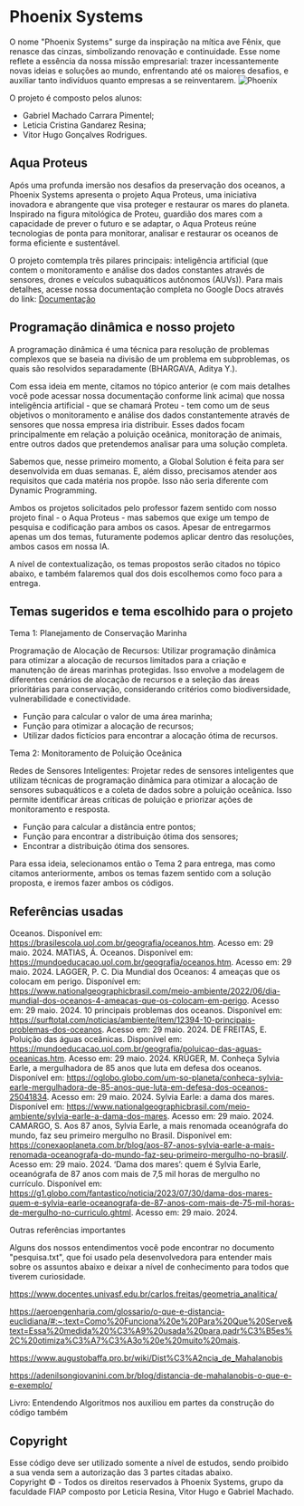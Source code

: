 ﻿# Phoenix Systems
O nome "Phoenix Systems" surge da inspiração na mítica ave Fênix, que renasce das cinzas, simbolizando renovação e continuidade. Esse nome reflete a essência da nossa missão empresarial: trazer incessantemente novas ideias e soluções ao mundo, enfrentando até os maiores desafios, e auxiliar tanto indivíduos quanto empresas a se reinventarem.
![Phoenix](https://github.com/PhoenixSystemsGS/Phoenix-Dynamic/assets/80417466/d4cb1db2-9571-4115-8b7e-3dbc212901fd)

O projeto é composto pelos alunos:

<ul>
  <li>Gabriel Machado Carrara Pimentel;</li>
  <li> Leticia Cristina Gandarez Resina;</li>
  <li> Vitor Hugo Gonçalves Rodrigues.</li>
</ul>

## Aqua Proteus
Após uma profunda imersão nos desafios da preservação dos oceanos, a Phoenix Systems apresenta o projeto Aqua Proteus, uma iniciativa inovadora e abrangente que visa proteger e restaurar os mares do planeta. Inspirado na figura mitológica de Proteu, guardião dos mares com a capacidade de prever o futuro e se adaptar, o Aqua Proteus reúne tecnologias de ponta para monitorar, analisar e restaurar os oceanos de forma eficiente e sustentável.

O projeto comtempla três pilares principais: inteligência artificial (que contem o monitoramento e análise dos dados constantes através de sensores, drones e veículos subaquáticos autônomos (AUVs)). Para mais detalhes, acesse nossa documentação completa no Google Docs através do link: <a href="https://docs.google.com/document/d/1sSd3tzbic4wATn_JCf1Gg7wf2SfVkoamVH6my73uQX8/edit?usp=sharing">Documentação</a>

## Programação dinâmica e nosso projeto
A programação dinâmica é uma técnica para resolução de problemas complexos que se baseia na divisão de um problema em subproblemas, os quais são resolvidos separadamente (BHARGAVA, Aditya Y.). 

Com essa ideia em mente, citamos no tópico anterior (e com mais detalhes você pode acessar nossa documentação conforme link acima) que nossa inteligência artificial - que se chamará Proteu - tem como um de seus objetivos o monitoramento e análise dos dados constantemente através de sensores que nossa empresa iria distribuir. Esses dados focam principalmente em relação a poluição oceânica, monitoração de animais, entre outros dados que pretendemos analisar para uma solução completa.

Sabemos que, nesse primeiro momento, a Global Solution é feita para ser desenvolvida em duas semanas. E, além disso, precisamos atender aos requisitos que cada matéria nos propõe. Isso não seria diferente com Dynamic Programming. 

Ambos os projetos solicitados pelo professor fazem sentido com nosso projeto final - o Aqua Proteus - mas sabemos que exige um tempo de pesquisa e codificação para ambos os casos. Apesar de entregarmos apenas um dos temas, futuramente podemos aplicar dentro das resoluções, ambos casos em nossa IA.

A nível de contextualização, os temas propostos serão citados no tópico abaixo, e também falaremos qual dos dois escolhemos como foco para a entrega.

## Temas sugeridos e tema escolhido para o projeto

Tema 1: Planejamento de Conservação Marinha

Programação de Alocação de Recursos: Utilizar programação dinâmica para otimizar a alocação de recursos limitados para a criação e manutenção de áreas marinhas protegidas. Isso envolve a modelagem de diferentes cenários de alocação de recursos e a seleção das áreas prioritárias para conservação, considerando critérios como biodiversidade, vulnerabilidade e conectividade.
<ul>
  <li>Função para calcular o valor de uma área marinha;</li>
  <li>Função para otimizar a alocação de recursos;</li>
  <li>Utilizar dados fictícios para encontrar a alocação ótima de recursos.</li>
</ul>

Tema 2: Monitoramento de Poluição Oceânica

Redes de Sensores Inteligentes: Projetar redes de sensores inteligentes que utilizam técnicas de programação dinâmica para otimizar a alocação de sensores subaquáticos e a coleta de dados sobre a poluição oceânica. Isso permite identificar áreas críticas de poluição e priorizar ações de monitoramento e resposta.
<ul>
  <li>Função para calcular a distância entre pontos;</li>
  <li>Função para encontrar a distribuição ótima dos sensores;</li>
  <li>Encontrar a distribuição ótima dos sensores.</li>
</ul>

Para essa ideia, selecionamos então o Tema 2 para entrega, mas como citamos anteriormente, ambos os temas fazem sentido com a solução proposta, e iremos fazer ambos os códigos.

## Referências usadas

Oceanos. Disponível em: <https://brasilescola.uol.com.br/geografia/oceanos.htm>. Acesso em: 29 maio. 2024.
MATIAS, Á. Oceanos. Disponível em: <https://mundoeducacao.uol.com.br/geografia/oceanos.htm>. Acesso em: 29 maio. 2024.
LAGGER, P. C. Dia Mundial dos Oceanos: 4 ameaças que os colocam em perigo. Disponível em: <https://www.nationalgeographicbrasil.com/meio-ambiente/2022/06/dia-mundial-dos-oceanos-4-ameacas-que-os-colocam-em-perigo>. Acesso em: 29 maio. 2024.
10 principais problemas dos oceanos. Disponível em: <https://surftotal.com/noticias/ambiente/item/12394-10-principais-problemas-dos-oceanos>. Acesso em: 29 maio. 2024.
DE FREITAS, E. Poluição das águas oceânicas. Disponível em: <https://mundoeducacao.uol.com.br/geografia/poluicao-das-aguas-oceanicas.htm>. Acesso em: 29 maio. 2024.
KRÜGER, M. Conheça Sylvia Earle, a mergulhadora de 85 anos que luta em defesa dos oceanos. Disponível em: <https://oglobo.globo.com/um-so-planeta/conheca-sylvia-earle-mergulhadora-de-85-anos-que-luta-em-defesa-dos-oceanos-25041834>. Acesso em: 29 maio. 2024.
Sylvia Earle: a dama dos mares. Disponível em: <https://www.nationalgeographicbrasil.com/meio-ambiente/sylvia-earle-a-dama-dos-mares>. Acesso em: 29 maio. 2024.
CAMARGO, S. Aos 87 anos, Sylvia Earle, a mais renomada oceanógrafa do mundo, faz seu primeiro mergulho no Brasil. Disponível em: <https://conexaoplaneta.com.br/blog/aos-87-anos-sylvia-earle-a-mais-renomada-oceanografa-do-mundo-faz-seu-primeiro-mergulho-no-brasil/>. Acesso em: 29 maio. 2024.
‘Dama dos mares’: quem é Sylvia Earle, oceanógrafa de 87 anos com mais de 7,5 mil horas de mergulho no currículo. Disponível em: <https://g1.globo.com/fantastico/noticia/2023/07/30/dama-dos-mares-quem-e-sylvia-earle-oceanografa-de-87-anos-com-mais-de-75-mil-horas-de-mergulho-no-curriculo.ghtml>. Acesso em: 29 maio. 2024.

Outras referências importantes 

Alguns dos nossos entendimentos você pode encontrar no documento "pesquisa.txt", que foi usado pela desenvolvedora para entender mais sobre os assuntos abaixo e deixar a nível de conhecimento para todos que tiverem curiosidade. 

https://www.docentes.univasf.edu.br/carlos.freitas/geometria_analitica/

https://aeroengenharia.com/glossario/o-que-e-distancia-euclidiana/#:~:text=Como%20Funciona%20e%20Para%20Que%20Serve&text=Essa%20medida%20%C3%A9%20usada%20para,padr%C3%B5es%2C%20otimiza%C3%A7%C3%A3o%20e%20muito%20mais.

https://www.augustobaffa.pro.br/wiki/Dist%C3%A2ncia_de_Mahalanobis

https://adenilsongiovanini.com.br/blog/distancia-de-mahalanobis-o-que-e-e-exemplo/

Livro: Entendendo Algoritmos nos auxiliou em partes da construção do código também

## Copyright
Esse código deve ser utilizado somente a nível de estudos, sendo proibido a sua venda sem a autorização das 3 partes citadas abaixo. <br>
Copyright :copyright: - Todos os direitos reservados à Phoenix Systems, grupo da faculdade FIAP composto por Leticia Resina, Vitor Hugo e Gabriel Machado.
